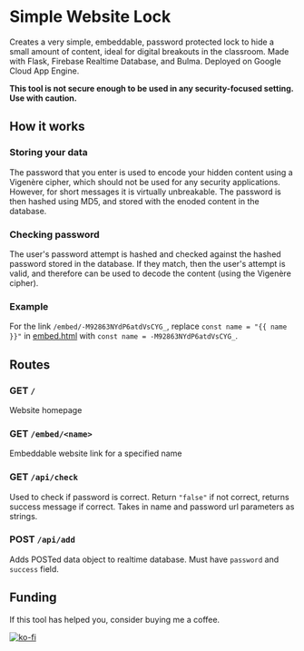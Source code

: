 # Simple Website Lock
Creates a very simple, embeddable, password protected lock to hide a small amount of content, ideal for digital breakouts in the classroom. Made with Flask, Firebase Realtime Database, and Bulma. Deployed on Google Cloud App Engine.

**This tool is not secure enough to be used in any security-focused setting. Use with caution.** 

## How it works
### Storing your data
The password that you enter is used to encode your hidden content using a Vigenère cipher, which should not be used for any security applications. However, for short messages it is virtually unbreakable. The password is then hashed using MD5, and stored with the enoded content in the database.

### Checking password
The user's password attempt is hashed and checked against the hashed password stored in the database. If they match, then the user's attempt is valid, and therefore can be used to decode the content (using the Vigenère cipher).


### Example
For the link ```/embed/-M92863NYdP6atdVsCYG_```, replace
```const name = "{{ name }}"``` in [embed.html](templates/embed.html) with ```const name = -M92863NYdP6atdVsCYG_```.

## Routes
### GET ```/```
Website homepage
### GET ```/embed/<name>```
Embeddable website link for a specified name
### GET ```/api/check```
Used to check if password is correct. Return ```"false"``` if not correct, returns success message if correct. Takes in name and password url parameters as strings.
### POST ```/api/add```
Adds POSTed data object to realtime database. Must have ```password``` and ```success``` field.
## Funding
If this tool has helped you, consider buying me a coffee.

[![ko-fi](https://www.ko-fi.com/img/githubbutton_sm.svg)](https://ko-fi.com/L4L81FX1O)